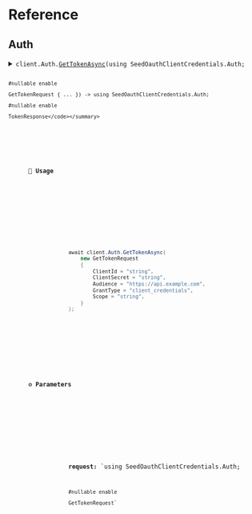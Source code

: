 # Reference
## Auth
<details><summary><code>client.Auth.<a href="Auth">GetTokenAsync</a>(using SeedOauthClientCredentials.Auth;

    #nullable enable
    
    GetTokenRequest { ... }) -> using SeedOauthClientCredentials.Auth;

    #nullable enable
    
    TokenResponse</code></summary>
<dl>
<dd>

#### 🔌 Usage

<dl>
<dd>

<dl>
<dd>

```csharp
await client.Auth.GetTokenAsync(
    new GetTokenRequest
    {
        ClientId = "string",
        ClientSecret = "string",
        Audience = "https://api.example.com",
        GrantType = "client_credentials",
        Scope = "string",
    }
);

```
</dd>
</dl>
</dd>
</dl>

#### ⚙️ Parameters

<dl>
<dd>

<dl>
<dd>

**request:** `using SeedOauthClientCredentials.Auth;

    #nullable enable
    
    GetTokenRequest` 
    
</dd>
</dl>
</dd>
</dl>


</dd>
</dl>
</details>
